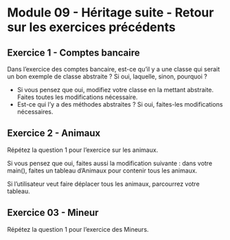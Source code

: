 # Module 09 - Héritage suite - Retour sur les exercices précédents

## Exercice 1 - Comptes bancaire

Dans l’exercice des comptes bancaire, est-ce qu’il y a une classe qui serait un bon exemple de classe abstraite ? Si oui, laquelle, sinon, pourquoi ?

- Si vous pensez que oui, modifiez votre classe en la mettant abstraite. Faites toutes les modifications nécessaire.
- Est-ce qui l’y a des méthodes abstraites ? Si oui, faites-les modifications nécessaires.

## Exercice 2 - Animaux

Répétez la question 1 pour l’exercice sur les animaux.

Si vous pensez que oui, faites aussi la modification suivante : dans votre main(), faites un tableau d’Animaux pour contenir tous les animaux.

Si l’utilisateur veut faire déplacer tous les animaux, parcourrez votre tableau.

## Exercice 03 - Mineur

Répétez la question 1 pour l’exercice des Mineurs.
